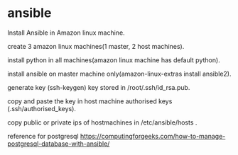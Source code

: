 # ansible
Install Ansible in Amazon linux machine.

create 3 amazon linux machines(1 master, 2 host machines).

install python in all machines(amazon linux machine has default python).

install ansible on master machine only(amazon-linux-extras install ansible2).

generate key (ssh-keygen) key stored in /root/.ssh/id_rsa.pub.

copy and paste the key in host machine authorised keys (.ssh/authorised_keys).

copy public or private ips of hostmachines in /etc/ansible/hosts .


reference for postgresql 
https://computingforgeeks.com/how-to-manage-postgresql-database-with-ansible/
